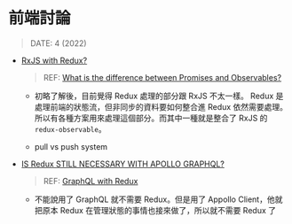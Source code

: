 <!-- rename to Issue.md -->

<style> 
.imgBox{
  display: flex; 
  flex-direction: column; 
  margin: 5%; 
  justify-content: center;
  border: 2px solid black;
}
</style>

<!--  style  -->

###### <!-- ref -->

[rxjs with redux?]: https://blog.techbridge.cc/2017/12/08/rxjs/
[is redux still necessary with apollo graphql?]: https://leapgraph.com/graphql-Redux-apollo/
[graphql with redux]: https://medium.com/nerd-for-tech/how-to-use-graphql-with-Redux-50ad20ec051f
[what is the difference between promises and observables?]: https://stackoverflow.com/questions/37364973/what-is-the-difference-between-promises-and-observables

 <!-- ref -->

# 前端討論

> DATE: 4 (2022)

- [RxJS with Redux?]

  > REF: [What is the difference between Promises and Observables?]

  - 初略了解後，目前覺得 Redux 處理的部分跟 RxJS 不太一樣。
    Redux 是處理前端的狀態流，但非同步的資料要如何整合進 Redux 依然需要處理。
    所以有各種方案用來處理這個部分。而其中一種就是整合了 RxJS 的 `redux-observable`。

  - pull vs push system

- [IS Redux STILL NECESSARY WITH APOLLO GRAPHQL?]

  > REF: [GraphQL with Redux]

  - 不能說用了 GraphQL 就不需要 Redux。但是用了 Appollo Client，他就把原本 Redux 在管理狀態的事情也接來做了，所以就不需要 Redux 了
